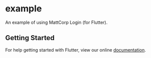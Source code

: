 # example

An example of using MattCorp Login (for Flutter).

## Getting Started

For help getting started with Flutter, view our online
[documentation](https://flutter.io/).
